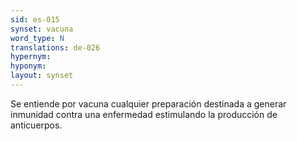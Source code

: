 ```yaml
---
sid: es-015
synset: vacuna
word_type: N
translations: de-026
hypernym: 
hyponym: 
layout: synset
---
```

Se entiende por vacuna cualquier preparación destinada a generar inmunidad contra una enfermedad estimulando la producción de anticuerpos.